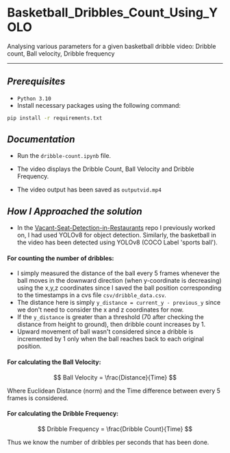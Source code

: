 # Basketball_Dribbles_Count_Using_YOLO
Analysing various parameters for a given basketball dribble video: Dribble count, Ball velocity, Dribble frequency

----------
*Prerequisites*
-------------
- `Python 3.10` 
- Install necessary packages using the following command:
```bash
pip install -r requirements.txt
````

*Documentation*
-------------
- Run the `dribble-count.ipynb` file.

- The video displays the Dribble Count, Ball Velocity and Dribble Frequency.
- The video output has been saved as `outputvid.mp4`

*How I Approached the solution*
-------------
- In the [Vacant-Seat-Detection-in-Restaurants](https://github.com/siddhi-lipare/Vacant-Seat-Detection-in-Restaurants) repo I previously worked on, I had used YOLOv8 for object detection. Similarly, the basketball in the video has been detected using YOLOv8 (COCO Label 'sports ball').
  
#### For counting the number of dribbles:
- I simply measured the distance of the ball every 5 frames whenever the ball moves in the downward direction (when y-coordinate is decreasing) using the x,y,z coordinates since I saved the ball position corresponding to the timestamps in a cvs file `csv/dribble_data.csv`.
- The distance here is simply `y_distance = current_y - previous_y` since we don't need to consider the x and z coordinates for now.
-  If the `y_distance` is greater than a threshold (70 after checking the distance from height to ground), then dribble count increases by 1.
-  Upward movement of ball wasn't considered since a dribble is incremented by 1 only when the ball reaches back to each original position.

#### For calculating the Ball Velocity:

$$
Ball Velocity = \frac{Distance}{Time}
$$


Where Euclidean Distance (norm) and the Time difference between every 5 frames is considered.

#### For calculating the Dribble Frequency:
$$
Dribble Frequency = \frac{Dribble Count}{Time}
$$

Thus we know the number of dribbles per seconds that has been done.
